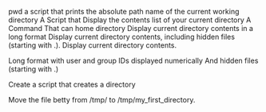pwd a script that prints the absolute path name of the current working directory
A Script that Display the contents list of your current directory
A Command That can home directory
Display current directory contents in a long format
Display current directory contents, including hidden files (starting with .).
Display current directory contents.

Long format
with user and group IDs displayed numerically
And hidden files (starting with .)

Create a script that creates a directory

Move the file betty from /tmp/ to /tmp/my_first_directory.

 
